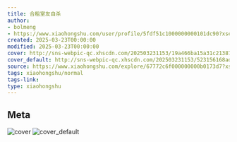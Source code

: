 ```yaml
---
title: 合租室友自杀
author:
- bolmeng
- https://www.xiaohongshu.com/user/profile/5fdf51c1000000000101dc90?xsec_token=undefined
created: 2025-03-23T00:00:00
modified: 2025-03-23T00:00:00
cover: http://sns-webpic-qc.xhscdn.com/202503231153/19a466ba15a31c21387178640aecbd2f/1040g2sg31c62dd1ggk705nuva70gbn4gobu2u3o!nc_n_webp_prv_1
cover_default: http://sns-webpic-qc.xhscdn.com/202503231153/523156168ad4f4442d6129b30bee21d4/1040g2sg31c62dd1ggk705nuva70gbn4gobu2u3o!nc_n_webp_mw_1
source: https://www.xiaohongshu.com/explore/67772c6f000000000b0173d7?xsec_token=AB0i8ae-WHZgCa3szVSWKdR2XqYvJEJ6IsFlrME36yluE=
tags: xiaohongshu/normal
tags-link:
type: xiaohongshu
---
```


## Meta

![cover](http://sns-webpic-qc.xhscdn.com/202503231153/19a466ba15a31c21387178640aecbd2f/1040g2sg31c62dd1ggk705nuva70gbn4gobu2u3o!nc_n_webp_prv_1)
![cover_default](http://sns-webpic-qc.xhscdn.com/202503231153/523156168ad4f4442d6129b30bee21d4/1040g2sg31c62dd1ggk705nuva70gbn4gobu2u3o!nc_n_webp_mw_1)
